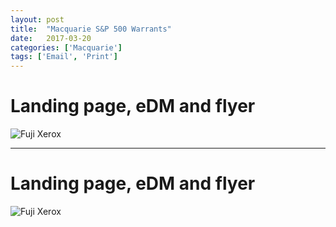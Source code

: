 ```yaml
---
layout: post
title:  "Macquarie S&P 500 Warrants"
date:   2017-03-20
categories: ['Macquarie']
tags: ['Email', 'Print']
---
```


# Landing page, eDM and flyer
![Fuji Xerox](https://raw.githubusercontent.com/gbjack/gbjack.github.io/master/assets/images/m1.png)


---


# Landing page, eDM and flyer
![Fuji Xerox](https://raw.githubusercontent.com/gbjack/gbjack.github.io/master/assets/images/m2.png)
